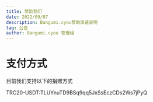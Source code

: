 ```yaml
---
title: 赞助我们
date: 2022/09/07
description: Bangumi.cyou赞助渠道说明
tag: 公告
author: Bangumi.cyou 管理组
---
```


# 支付方式
目前我们支持以下的捐赠方式

TRC20-USDT:TLUYnuTD9BSq9qq5JxSsEczCDs2Ws7jPyQ